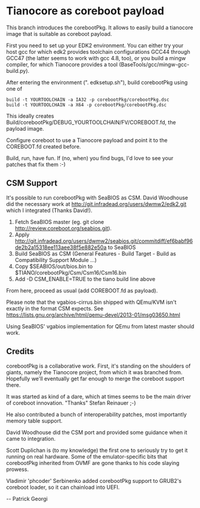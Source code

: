 Tianocore as coreboot payload
=============================

This branch introduces the corebootPkg. It allows to easily build a tianocore image
that is suitable as coreboot payload.

First you need to set up your EDK2 environment. You can either try your host gcc
for which edk2 provides toolchain configurations GCC44 through GCC47 (the latter seems
to work with gcc 4.8, too), or you build a mingw compiler, for which Tianocore provides
a tool (BaseTools/gcc/mingw-gcc-build.py).

After entering the environment (". edksetup.sh"), build corebootPkg using one of

    build -t YOURTOOLCHAIN -a IA32 -p corebootPkg/corebootPkg.dsc
    build -t YOURTOOLCHAIN -a X64 -p corebootPkg/corebootPkg.dsc

This ideally creates Build/corebootPkg/DEBUG_YOURTOOLCHAIN/FV/COREBOOT.fd, the payload image.

Configure coreboot to use a Tianocore payload and point it to the COREBOOT.fd
created before.

Build, run, have fun.
If (no, when) you find bugs, I'd love to see your patches that fix them :-)

CSM Support
-----------
It's possible to run corebootPkg with SeaBIOS as CSM. David Woodhouse did the necessary work
at http://git.infradead.org/users/dwmw2/edk2.git which I integrated (Thanks David!).

1. Fetch SeaBIOS master (eg. git clone http://review.coreboot.org/seabios.git).
2. Apply http://git.infradead.org/users/dwmw2/seabios.git/commitdiff/ef6babf96de2b2a15318ee113aee38f5e882e50a to SeaBIOS
3. Build SeaBIOS as CSM (General Features - Build Target - Build as Compatibility Support Module ...)
4. Copy $SEABIOS/out/bios.bin to $TIANO/corebootPkg/Csm/Csm16/Csm16.bin
5. Add -D CSM_ENABLE=TRUE to the tiano build line above

From here, proceed as usual (add COREBOOT.fd as payload).

Please note that the vgabios-cirrus.bin shipped with QEmu/KVM isn't exactly in the format CSM expects.
See https://lists.gnu.org/archive/html/qemu-devel/2013-01/msg03650.html

Using SeaBIOS' vgabios implementation for QEmu from latest master should work.

Credits
-------
corebootPkg is a collaborative work. First, it's standing on the shoulders of giants, namely the
Tianocore project, from which it was branched from. Hopefully we'll eventually get far enough to
merge the coreboot support there.

It was started as kind of a dare, which at times seems to be the main driver of coreboot innovation.
"Thanks" Stefan Reinauer ;-)

He also contributed a bunch of interoperability patches, most importantly memory table support.

David Woodhouse did the CSM port and provided some guidance when it came to integration.

Scott Duplichan is (to my knowledge) the first one to seriously try to get it running on real hardware.
Some of the emulator-specific bits that corebootPkg inherited from OVMF are gone thanks to his code
slaying prowess.

Vladimir 'phcoder' Serbinenko added corebootPkg support to GRUB2's coreboot loader, so it can chainload
into UEFI.

-- Patrick Georgi
